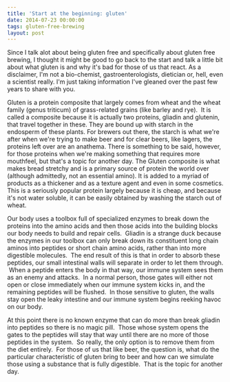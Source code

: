 ```yaml
---
title: 'Start at the beginning: gluten'
date: 2014-07-23 00:00:00 
tags: gluten-free-brewing
layout: post
---
```

Since I talk alot about being gluten free and specifically about gluten free brewing, I thought it might be good to go back to the start and talk a little bit about what gluten is and why it's bad for those of us that react.  As a disclaimer, I'm not a bio-chemist, gastroenterologists, dietician or, hell, even a scientist really.  I'm just taking information I've gleaned over the past few years to share with you.

Gluten is a protein composite that largely comes from wheat and the wheat family (genus triticum) of grass-related grains (like barley and rye). &nbsp;It is called a composite because it is actually two proteins, gliadin and glutenin, that travel together in these. They are bound up with starch in the endosperm of these plants. For brewers out there, the starch is what we're after when we're trying to make beer and for clear beers, like lagers, the proteins left over are an anathema. There is something to be said, however, for those proteins when we're making something that requires more mouthfeel, but that's a topic for another day. The Gluten composite is what makes bread stretchy and is a primary source of protein the world over (although admittedly, not an essential amino). It is added to a myriad of products as a thickener and as a texture agent and even in some cosmetics. This is a seriously popular protein largely because it is cheap, and because it's not water soluble, it can be easily obtained by washing the starch out of wheat.

Our body uses a toolbox full of specialized enzymes to break down the proteins into the amino acids and then those acids into the building blocks our body needs to build and repair cells.  Gliadin is a strange duck because the enzymes in our toolbox can only break down its constituent long chain aminos into peptides or short chain amino acids, rather than into more digestible molecules.  The end result of this is that in order to absorb these peptides, our small intestinal walls will separate in order to let them through.  When a peptide enters the body in that way, our immune system sees them as an enemy and attacks.  In a normal person, those gates will either not open or close immediately when our immune system kicks in, and the remaining peptides will be flushed.  In those sensitive to gluten, the walls stay open the leaky intestine and our immune system begins reeking havoc on our body.

At this point there is no known enzyme that can do more than break gliadin into peptides so there is no magic pill.  Those whose system opens the gates to the peptides will stay that way until there are no more of those peptides in the system.  So really, the only option is to remove them from the diet entirely.  For those of us that like beer, the question is, what do the particular characteristic of gluten bring to beer and how can we simulate those using a substance that is fully digestible.  That is the topic for another day.
